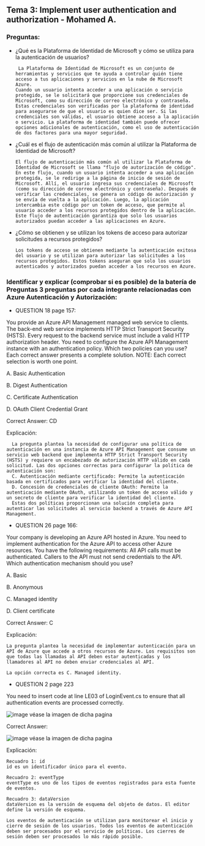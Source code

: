 ## Tema 3: Implement user authentication and authorization - Mohamed A.
###  Preguntas:
  - ¿Qué es la Plataforma de Identidad de Microsoft y cómo se utiliza para la autenticación de usuarios?
            
         La Plataforma de Identidad de Microsoft es un conjunto de herramientas y servicios que te ayuda a controlar quién tiene acceso a tus aplicaciones y servicios en la nube de Microsoft Azure. 
        Cuando un usuario intenta acceder a una aplicación o servicio protegido, se le solicitará que proporcione sus credenciales de Microsoft, como su dirección de correo electrónico y contraseña. Estas credenciales son verificadas por la plataforma de identidad para asegurarse de que el usuario es quien dice ser. Si las credenciales son válidas, el usuario obtiene acceso a la aplicación o servicio. La plataforma de identidad también puede ofrecer opciones adicionales de autenticación, como el uso de autenticación de dos factores para una mayor seguridad.

  - ¿Cuál es el flujo de autenticación más común al utilizar la Plataforma de Identidad de Microsoft?

        El flujo de autenticación más común al utilizar la Plataforma de Identidad de Microsoft se llama "flujo de autorización de código". En este flujo, cuando un usuario intenta acceder a una aplicación protegida, se le redirige a la página de inicio de sesión de Microsoft. Allí, el usuario ingresa sus credenciales de Microsoft (como su dirección de correo electrónico y contraseña). Después de verificar las credenciales, se genera un código de autorización y se envía de vuelta a la aplicación. Luego, la aplicación intercambia este código por un token de acceso, que permite al usuario acceder a los recursos protegidos dentro de la aplicación. Este flujo de autenticación garantiza que solo los usuarios autorizados puedan acceder a las aplicaciones en Azure.

  - ¿Cómo se obtienen y se utilizan los tokens de acceso para autorizar solicitudes a recursos protegidos?
            
        Los tokens de acceso se obtienen mediante la autenticación exitosa del usuario y se utilizan para autorizar las solicitudes a los recursos protegidos. Estos tokens aseguran que solo los usuarios autenticados y autorizados puedan acceder a los recursos en Azure.

### Identificar y explicar (comprobar si es posible) de la batería de Preguntas 3 preguntas por cada integrante relacionadas con Azure Autenticación y Autorización:
- QUESTION 18 page 157:

You provide an Azure API Management managed web service to clients. The back-end web service implements HTTP Strict Transport Security (HSTS).
Every request to the backend service must include a valid HTTP authorization header. You need to configure the Azure API Management instance with an authentication policy. Which two policies can you use? Each correct answer presents a complete solution. NOTE: Each correct selection is worth one point.

A. Basic Authentication

B. Digest Authentication

C. Certificate Authentication

D. OAuth Client Credential Grant

Correct Answer: CD 


Explicación:

      La pregunta plantea la necesidad de configurar una política de autenticación en una instancia de Azure API Management que consume un servicio web backend que implementa HTTP Strict Transport Security (HSTS) y requiere un encabezado de autorización HTTP válido en cada solicitud. Las dos opciones correctas para configurar la política de autenticación son:
      C. Autenticación mediante certificado: Permite la autenticación basada en certificados para verificar la identidad del cliente.
      D. Concesión de credenciales de cliente OAuth: Permite la autenticación mediante OAuth, utilizando un token de acceso válido y un secreto de cliente para verificar la identidad del cliente.
      Estas dos políticas proporcionan una solución completa para autenticar las solicitudes al servicio backend a través de Azure API Management.
- QUESTION 26 page 166:

Your company is developing an Azure API hosted in Azure.
You need to implement authentication for the Azure API to access other Azure resources. You have the following requirements:
All API calls must be authenticated.
Callers to the API must not send credentials to the API.
Which authentication mechanism should you use?

A. Basic

B. Anonymous

C. Managed identity 

D. Client certificate

Correct Answer: C 

Explicación:

    La pregunta plantea la necesidad de implementar autenticación para un API de Azure que accede a otros recursos de Azure. Los requisitos son que todas las llamadas al API deben estar autenticadas y los llamadores al API no deben enviar credenciales al API.

    La opción correcta es C. Managed identity.


- QUESTION 2 page 223

You need to insert code at line LE03 of LoginEvent.cs to ensure that all authentication events are processed correctly.

![image](/screen1.png)
      véase la imagen de dicha pagina


 Correct Answer: 

 ![image](/screen2.png)
       véase la imagen de dicha pagina


Explicación:

    Recuadro 1: id
    id es un identificador único para el evento.

    Recuadro 2: eventType
    eventType es uno de los tipos de eventos registrados para esta fuente de eventos.

    Recuadro 3: dataVersion
    dataVersion es la versión de esquema del objeto de datos. El editor define la versión de esquema.

    Los eventos de autenticación se utilizan para monitorear el inicio y cierre de sesión de los usuarios. Todos los eventos de autenticación deben ser procesados por el servicio de políticas. Los cierres de sesión deben ser procesados lo más rápido posible.
